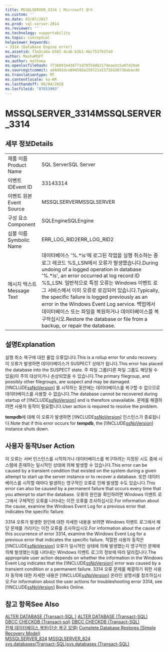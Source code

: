 ```yaml
---
title: MSSQLSERVER_3314 | Microsoft 문서
ms.custom: ''
ms.date: 03/07/2017
ms.prod: sql-server-2014
ms.reviewer: ''
ms.technology: supportability
ms.topic: conceptual
helpviewer_keywords:
- 3314 (Database Engine error)
ms.assetid: f3a5ca6a-b502-4cab-b3b1-4bc753763fa9
author: MashaMSFT
ms.author: mathoma
ms.openlocfilehash: ff3b891b438f71d70f5dd62174eae2c5a07d29a6
ms.sourcegitcommit: ad4d92dce894592a259721a1571b1d8736abacdb
ms.translationtype: MT
ms.contentlocale: ko-KR
ms.lasthandoff: 08/04/2020
ms.locfileid: "87653903"
---
```

# <a name="mssqlserver_3314"></a><span data-ttu-id="a91c1-102">MSSQLSERVER_3314</span><span class="sxs-lookup"><span data-stu-id="a91c1-102">MSSQLSERVER_3314</span></span>
    
## <a name="details"></a><span data-ttu-id="a91c1-103">세부 정보</span><span class="sxs-lookup"><span data-stu-id="a91c1-103">Details</span></span>  
  
|||  
|-|-|  
|<span data-ttu-id="a91c1-104">제품 이름</span><span class="sxs-lookup"><span data-stu-id="a91c1-104">Product Name</span></span>|<span data-ttu-id="a91c1-105">SQL Server</span><span class="sxs-lookup"><span data-stu-id="a91c1-105">SQL Server</span></span>|  
|<span data-ttu-id="a91c1-106">이벤트 ID</span><span class="sxs-lookup"><span data-stu-id="a91c1-106">Event ID</span></span>|<span data-ttu-id="a91c1-107">3314</span><span class="sxs-lookup"><span data-stu-id="a91c1-107">3314</span></span>|  
|<span data-ttu-id="a91c1-108">이벤트 원본</span><span class="sxs-lookup"><span data-stu-id="a91c1-108">Event Source</span></span>|<span data-ttu-id="a91c1-109">MSSQLSERVER</span><span class="sxs-lookup"><span data-stu-id="a91c1-109">MSSQLSERVER</span></span>|  
|<span data-ttu-id="a91c1-110">구성 요소</span><span class="sxs-lookup"><span data-stu-id="a91c1-110">Component</span></span>|<span data-ttu-id="a91c1-111">SQLEngine</span><span class="sxs-lookup"><span data-stu-id="a91c1-111">SQLEngine</span></span>|  
|<span data-ttu-id="a91c1-112">심볼 이름</span><span class="sxs-lookup"><span data-stu-id="a91c1-112">Symbolic Name</span></span>|<span data-ttu-id="a91c1-113">ERR_LOG_RID2</span><span class="sxs-lookup"><span data-stu-id="a91c1-113">ERR_LOG_RID2</span></span>|  
|<span data-ttu-id="a91c1-114">메시지 텍스트</span><span class="sxs-lookup"><span data-stu-id="a91c1-114">Message Text</span></span>|<span data-ttu-id="a91c1-115">데이터베이스 '%.\*ls'에 로그된 작업을 실행 취소하는 중 로그 레코드 %S_LSN에서 오류가 발생했습니다.</span><span class="sxs-lookup"><span data-stu-id="a91c1-115">During undoing of a logged operation in database '%.\*ls', an error occurred at log record ID %S_LSN.</span></span> <span data-ttu-id="a91c1-116">일반적으로 특정 오류는 Windows 이벤트 로그 서비스에서 이미 오류로 로깅되어 있습니다.</span><span class="sxs-lookup"><span data-stu-id="a91c1-116">Typically, the specific failure is logged previously as an error in the Windows Event Log service.</span></span> <span data-ttu-id="a91c1-117">백업에서 데이터베이스 또는 파일을 복원하거나 데이터베이스를 복구하십시오.</span><span class="sxs-lookup"><span data-stu-id="a91c1-117">Restore the database or file from a backup, or repair the database.</span></span>|  
  
## <a name="explanation"></a><span data-ttu-id="a91c1-118">설명</span><span class="sxs-lookup"><span data-stu-id="a91c1-118">Explanation</span></span>  
 <span data-ttu-id="a91c1-119">실행 취소 복구에 대한 롤업 오류입니다.</span><span class="sxs-lookup"><span data-stu-id="a91c1-119">This is a rollup error for undo recovery.</span></span> <span data-ttu-id="a91c1-120">이 오류가 발생하면 데이터베이스가 SUSPECT 상태가 됩니다.</span><span class="sxs-lookup"><span data-stu-id="a91c1-120">This error has placed the database into the SUSPECT state.</span></span> <span data-ttu-id="a91c1-121">주 파일 그룹(다른 파일 그룹도 해당될 수 있음)이 주의 대상이거나 손상되었을 수 있습니다.</span><span class="sxs-lookup"><span data-stu-id="a91c1-121">The primary filegroup, and possibly other filegroups, are suspect and may be damaged.</span></span> <span data-ttu-id="a91c1-122">[!INCLUDE[ssNoVersion](../../includes/ssnoversion-md.md)] 를 시작하는 동안에는 데이터베이스를 복구할 수 없으므로 데이터베이스를 사용할 수 없습니다.</span><span class="sxs-lookup"><span data-stu-id="a91c1-122">The database cannot be recovered during startup of [!INCLUDE[ssNoVersion](../../includes/ssnoversion-md.md)] and is therefore unavailable.</span></span> <span data-ttu-id="a91c1-123">문제를 해결하려면 사용자 동작이 필요합니다.</span><span class="sxs-lookup"><span data-stu-id="a91c1-123">User action is required to resolve the problem.</span></span>  
  
 <span data-ttu-id="a91c1-124">**tempdb**에 대해 이 오류가 발생하면 [!INCLUDE[ssNoVersion](../../includes/ssnoversion-md.md)] 인스턴스가 종료됩니다.</span><span class="sxs-lookup"><span data-stu-id="a91c1-124">Note that if this error occurs for **tempdb**, the [!INCLUDE[ssNoVersion](../../includes/ssnoversion-md.md)] instance shuts down.</span></span>  
  
## <a name="user-action"></a><span data-ttu-id="a91c1-125">사용자 동작</span><span class="sxs-lookup"><span data-stu-id="a91c1-125">User Action</span></span>  
 <span data-ttu-id="a91c1-126">이 오류는 서버 인스턴스를 시작하거나 데이터베이스를 복구하려는 지정된 시도 중에 시스템에 존재하는 일시적인 상태에 의해 발생할 수 있습니다.</span><span class="sxs-lookup"><span data-stu-id="a91c1-126">This error can be caused by a transient condition that existed on the system during a given attempt to start up the server instance or to recover a database.</span></span> <span data-ttu-id="a91c1-127">또한 데이터베이스를 시작할 때마다 발생하는 영구적인 오류로 인해 발생할 수도 있습니다.</span><span class="sxs-lookup"><span data-stu-id="a91c1-127">This error can also be caused by a permanent failure that occurs every time that you attempt to start the database.</span></span> <span data-ttu-id="a91c1-128">오류의 원인을 확인하려면 Windows 이벤트 로그에서 구체적인 오류를 나타내는 이전 오류를 조사하십시오.</span><span class="sxs-lookup"><span data-stu-id="a91c1-128">For information about the cause, examine the Windows Event Log for a previous error that indicates the specific failure.</span></span>  
  
 <span data-ttu-id="a91c1-129">3314 오류가 발생한 원인에 대한 자세한 내용을 보려면 Windows 이벤트 로그에서 해당 문제를 가리키는 이전 오류를 조사하십시오.</span><span class="sxs-lookup"><span data-stu-id="a91c1-129">For information about the cause of this occurrence of error 3314, examine the Windows Event Log for a previous error that indicates the specific failure.</span></span> <span data-ttu-id="a91c1-130">적절한 사용자 동작은 [!INCLUDE[ssNoVersion](../../includes/ssnoversion-md.md)] 오류가 일시적인 상태에 의해 발생했는지 영구적인 문제에 의해 발생했는지를 나타내는 Windows 이벤트 로그의 정보에 따라 달라집니다.</span><span class="sxs-lookup"><span data-stu-id="a91c1-130">The appropriate user action depends on whether the information in the Windows Event Log indicates that the [!INCLUDE[ssNoVersion](../../includes/ssnoversion-md.md)] error was caused by a transient condition or a permanent failure.</span></span> <span data-ttu-id="a91c1-131">3314 오류 문제를 해결하기 위한 사용자 동작에 대한 자세한 내용은 [!INCLUDE[ssNoVersion](../../includes/ssnoversion-md.md)] 온라인 설명서를 참조하십시오.</span><span class="sxs-lookup"><span data-stu-id="a91c1-131">For information about the user actions for troubleshooting error 3314, see [!INCLUDE[ssNoVersion](../../includes/ssnoversion-md.md)] Books Online.</span></span>  
  
## <a name="see-also"></a><span data-ttu-id="a91c1-132">참고 항목</span><span class="sxs-lookup"><span data-stu-id="a91c1-132">See Also</span></span>  
 <span data-ttu-id="a91c1-133">[ALTER DATABASE &#40;Transact-SQL &#41;](/sql/t-sql/statements/alter-database-transact-sql) </span><span class="sxs-lookup"><span data-stu-id="a91c1-133">[ALTER DATABASE &#40;Transact-SQL&#41;](/sql/t-sql/statements/alter-database-transact-sql) </span></span>  
 <span data-ttu-id="a91c1-134">[DBCC CHECKDB &#40;Transact-sql&#41;](/sql/t-sql/database-console-commands/dbcc-checkdb-transact-sql) </span><span class="sxs-lookup"><span data-stu-id="a91c1-134">[DBCC CHECKDB &#40;Transact-SQL&#41;](/sql/t-sql/database-console-commands/dbcc-checkdb-transact-sql) </span></span>  
 <span data-ttu-id="a91c1-135">[전체 데이터베이스 복원&#40;단순 복구 모델&#41;](../backup-restore/complete-database-restores-simple-recovery-model.md) </span><span class="sxs-lookup"><span data-stu-id="a91c1-135">[Complete Database Restores &#40;Simple Recovery Model&#41;](../backup-restore/complete-database-restores-simple-recovery-model.md) </span></span>  
 <span data-ttu-id="a91c1-136">[MSSQLSERVER_824](mssqlserver-824-database-engine-error.md) </span><span class="sxs-lookup"><span data-stu-id="a91c1-136">[MSSQLSERVER_824](mssqlserver-824-database-engine-error.md) </span></span>  
 [<span data-ttu-id="a91c1-137">sys.databases&#40;Transact-SQL&#41;</span><span class="sxs-lookup"><span data-stu-id="a91c1-137">sys.databases &#40;Transact-SQL&#41;</span></span>](/sql/relational-databases/system-catalog-views/sys-databases-transact-sql)  
  
  

